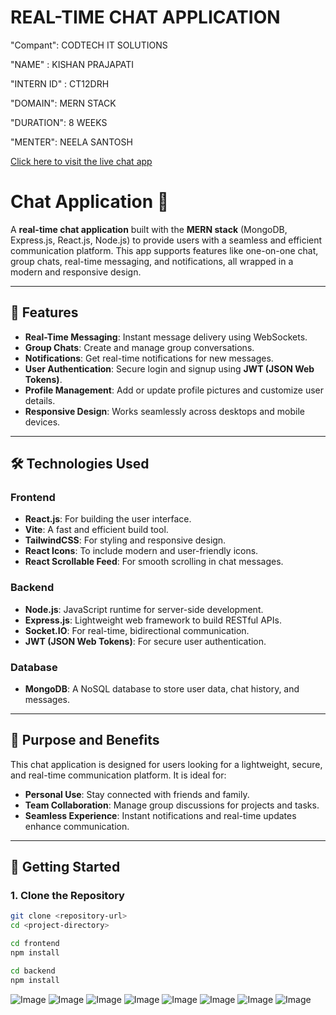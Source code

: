 # REAL-TIME CHAT APPLICATION

"Compant": CODTECH IT SOLUTIONS

"NAME" : KISHAN PRAJAPATI

"INTERN ID" : CT12DRH

"DOMAIN": MERN STACK

"DURATION": 8 WEEKS

"MENTER": NEELA SANTOSH

[Click here to visit the live chat app]([https://your-chat-app-link.com](https://real-time-chat-application-4s2c.onrender.com/))

# Chat Application 💬

A **real-time chat application** built with the **MERN stack** (MongoDB, Express.js, React.js, Node.js) to provide users with a seamless and efficient communication platform. This app supports features like one-on-one chat, group chats, real-time messaging, and notifications, all wrapped in a modern and responsive design.

---

## 🌟 Features
- **Real-Time Messaging**: Instant message delivery using WebSockets.
- **Group Chats**: Create and manage group conversations.
- **Notifications**: Get real-time notifications for new messages.
- **User Authentication**: Secure login and signup using **JWT (JSON Web Tokens)**.
- **Profile Management**: Add or update profile pictures and customize user details.
- **Responsive Design**: Works seamlessly across desktops and mobile devices.

---

## 🛠️ Technologies Used

### Frontend
- **React.js**: For building the user interface.
- **Vite**: A fast and efficient build tool.
- **TailwindCSS**: For styling and responsive design.
- **React Icons**: To include modern and user-friendly icons.
- **React Scrollable Feed**: For smooth scrolling in chat messages.

### Backend
- **Node.js**: JavaScript runtime for server-side development.
- **Express.js**: Lightweight web framework to build RESTful APIs.
- **Socket.IO**: For real-time, bidirectional communication.
- **JWT (JSON Web Tokens)**: For secure user authentication.

### Database
- **MongoDB**: A NoSQL database to store user data, chat history, and messages.

---

## 🎯 Purpose and Benefits

This chat application is designed for users looking for a lightweight, secure, and real-time communication platform. It is ideal for:
- **Personal Use**: Stay connected with friends and family.
- **Team Collaboration**: Manage group discussions for projects and tasks.
- **Seamless Experience**: Instant notifications and real-time updates enhance communication.

---

## 🚀 Getting Started

### 1. Clone the Repository
```bash
git clone <repository-url>
cd <project-directory>

cd frontend
npm install

cd backend
npm install

```


![Image](https://github.com/user-attachments/assets/fd308d24-5bd5-49cf-a2bd-c05d880192d3)
![Image](https://github.com/user-attachments/assets/92bd07d2-08d6-432d-b882-c4bd6b5015e4)
![Image](https://github.com/user-attachments/assets/b64ad4f1-97e8-45e9-8fba-0189e252c718)
![Image](https://github.com/user-attachments/assets/dab91713-7dd0-4809-b6bd-ee5300b9d415)
![Image](https://github.com/user-attachments/assets/3267a92a-a8bf-4a0c-8ec7-0c95de1387cc)
![Image](https://github.com/user-attachments/assets/3316a091-4513-4e9e-8201-6d59daf8fdfa)
![Image](https://github.com/user-attachments/assets/95511f66-afa7-4c12-bdd2-eaa4979a7511)
![Image](https://github.com/user-attachments/assets/681065c9-3796-4dc4-b873-f125537cbdbd)

